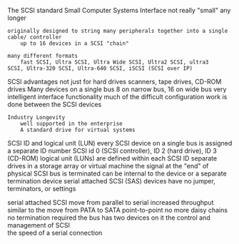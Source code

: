 The SCSI standard
	Small Computer Systems Interface
	not really "small" any longer

	originally designed to string many peripherals together into a single cable/ controller
		up to 16 devices in a SCSI "chain"
	
	many different formats
		fast SCSI, Ultra SCSI, Ultra Wide SCSI, Ultra2 SCSI, ultra3 	SCSI, Ultra-320 SCSI, Ultra-640 SCSI, iSCSI (SCSI over IP)

SCSI advantages
	not just for hard drives
		scanners, tape drives, CD-ROM drives
	Many  devices on a single bus
		8 on narrow bus, 16 on wide bus
	very intelligent interface functionality
		much of the difficult configuration work is done between the SCSI devices
		
	Industry Longevity
		well supported in the enterprise
		A standard drive for virtual systems

SCSI ID and logical unit (LUN)
	every SCSI device on a single bus is assigned a separate ID number
		SCSI id 0 (SCSI controller), ID 2 (hard drive), ID 3 (CD-ROM)
	logical unit (LUNs) are defined within each SCSI ID
		separate drives in a storage array or virtual machine
	the signal at the "end" of physical SCSI  bus is terminated
		can  be internal to the device or a separate termination device
	serial attached SCSI (SAS) devices have no jumper, terminators, or settings
	
	
serial attached SCSI 
	move from parallel to serial
		increased throughput
		similar to the move from PATA to SATA
	point-to-point
		no more daisy chains
	no termination required
		the bus has two devices on it
	the control and management of SCSI  
		the speed of a serial connection